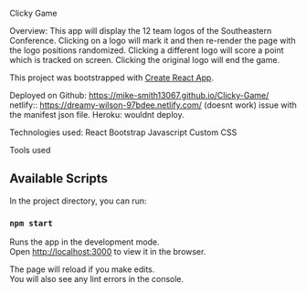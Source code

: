 Clicky Game

Overview:
This app will display the 12 team logos of the Southeastern Conference. 
Clicking on a logo will mark it and then re-render the page with the logo positions randomized.
Clicking a different logo will score a point which is tracked on screen.
Clicking the original logo will end the game.

This project was bootstrapped with [Create React App](https://github.com/facebook/create-react-app).

Deployed on Github: https://mike-smith13067.github.io/Clicky-Game/
netlify:: https://dreamy-wilson-97bdee.netlify.com/ (doesnt work) issue with the manifest json file.
Heroku: wouldnt deploy.

Technologies used:
React
Bootstrap
Javascript
Custom CSS

Tools used

## Available Scripts

In the project directory, you can run:

### `npm start`

Runs the app in the development mode.<br />
Open [http://localhost:3000](http://localhost:3000) to view it in the browser.

The page will reload if you make edits.<br />
You will also see any lint errors in the console.
